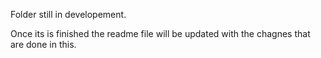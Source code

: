 Folder still in developement.

Once its is finished the readme file will be updated with the chagnes that are done in this. 
